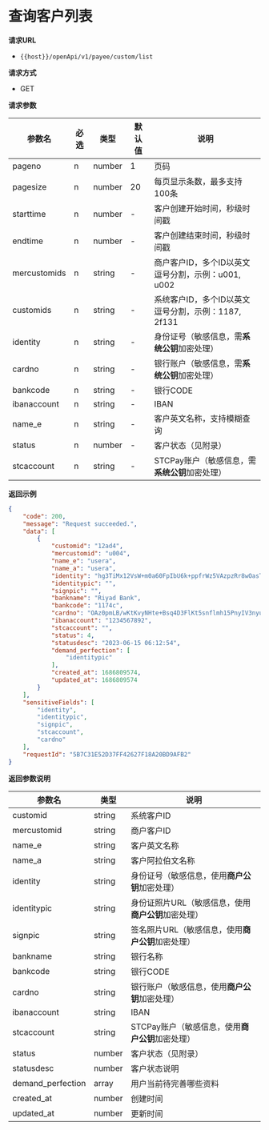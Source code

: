 # 查询客户列表

**请求URL**

- `{{host}}/openApi/v1/payee/custom/list`



**请求方式**

- GET

**请求参数**

| 参数名      | 必选 | 类型   | 默认值 | 说明                                                |
| ----------- | ---- | ------ | ------ | --------------------------------------------------- |
| pageno      | n    | number | 1      | 页码                                                |
| pagesize    | n    | number | 20     | 每页显示条数，最多支持100条                         |
| starttime   | n    | number | -      | 客户创建开始时间，秒级时间戳                        |
| endtime     | n    | number | -      | 客户创建结束时间，秒级时间戳                        |
| mercustomids   | n    | string  | -      | 商户客户ID，多个ID以英文逗号分割，示例：u001, u002 |
| customids   | n    | string  | -      | 系统客户ID，多个ID以英文逗号分割，示例：1187, 2f131 |
| identity    | n    | string | -      | 身份证号（敏感信息，需**系统公钥**加密处理）            |
| cardno     | n    | string | -      | 银行账户（敏感信息，需**系统公钥**加密处理）                |
| bankcode    | n    | string | -      | 银行CODE                                            |
| ibanaccount | n    | string | -      | IBAN                                                |
| name_e      | n    | string | -      | 客户英文名称，支持模糊查询                          |
| status      | n    | number | -      | 客户状态（见附录）                                  |
| stcaccount  | n    | string | -      | STCPay账户（敏感信息，需**系统公钥**加密处理）                                  |

**返回示例**

```json
{
    "code": 200,
    "message": "Request succeeded.",
    "data": [
        {
            "customid": "12ad4",
            "mercustomid": "u004",
            "name_e": "usera",
            "name_a": "usera",
            "identity": "hg3TiMx12VsW+m0a60FpIbU6k+ppfrWz5VAzpzRr8wOasTELnFuQqRO5bGLn/SUK8FhpfLqI+Mf9GqMFuKk7Ogh6izh2UkTbg5/kO8unT2pNsI1vqSuAKJP2QeMzKBORWAn878fLvNf10Y7drMimwP+FU3ChMVREaPMoosOIWdsDh13mFce6IfDQUBXqcHDeUZAdRZMvIyUBAAhp60d4J83BXuvZeQkrxKMnD34AhO0/gABRqiSWAWgNGv6UgBkiH0siLlevyKt674HZSRaMGh4tv5KXx/qWVTUGI7JGes5vh6iO1gy+5G6bd8amfUQ+J2W3UysyZGcNLrtBq5VfpQ==",
            "identitypic": "",
            "signpic": "",
            "bankname": "Riyad Bank",
            "bankcode": "1174c",
            "cardno": "OAz0pmLB/wKtKvyNHte+Bsq4D3FlKt5snflmh15PnyIV3nyuoLs10Xm5Eg2erq5jgeeRdrQsBqAF5FeUfthS4NaAtgVVTlOpe5vFLtt3RL6BQ1i829Fx7rSCjdoYXpBDdBG7D85D4OnNgJpSxXvAJMK8qZDZv4XPxwAgcH5b+VCu138kpOaBjDuzl9dVOgoX69xIBWrd+kkD7btGytKD4H+jvU+NK+/Lfo0I61gzc/xYe5VEwFxlH4Cr/TeMhH1opwM6F2V+Mi45JL58DprZx7N0TtPaUOyhioZn6MdbNlJoI1bLARjMJIyt6sB1ZsglLChDRLFDhkLonWrlYxZWhA==",
            "ibanaccount": "1234567892",
            "stcaccount": "",
            "status": 4,
            "statusdesc": "2023-06-15 06:12:54",
            "demand_perfection": [
                "identitypic"
            ],
            "created_at": 1686809574,
            "updated_at": 1686809574
        }
    ],
    "sensitiveFields": [
        "identity",
        "identitypic",
        "signpic",
        "stcaccount",
        "cardno"
    ],
    "requestId": "5B7C31E52D37FF42627F18A20BD9AFB2"
}
```



**返回参数说明**

| 参数名      | 类型   | 说明                                            |
| ----------- | ------ | ----------------------------------------------- |
| customid    | string | 系统客户ID                                          |
| mercustomid    | string | 商户客户ID                 |
| name_e      | string | 客户英文名称                                    |
| name_a      | string | 客户阿拉伯文名称                                |
| identity    | string | 身份证号（敏感信息，使用**商户公钥**加密处理）      |
| identitypic | string | 身份证照片URL（敏感信息，使用**商户公钥**加密处理） |
| signpic     | string | 签名照片URL（敏感信息，使用**商户公钥**加密处理）   |
| bankname    | string | 银行名称                                        |
| bankcode    | string | 银行CODE                                        |
| cardno    | string | 银行账户（敏感信息，使用**商户公钥**加密处理）          |
| ibanaccount | string | IBAN                                            |
| stcaccount | string | STCPay账户（敏感信息，使用**商户公钥**加密处理）        |
| status      | number | 客户状态（见附录）                              |
| statusdesc  | number | 客户状态说明                              |
| demand_perfection      | array | 用户当前待完善哪些资料                  |
| created_at  | number | 创建时间                                        |
| updated_at  | number | 更新时间                                        |

